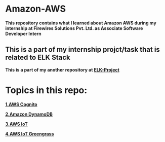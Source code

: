 # Amazon-AWS

**This repository contains what I learned about Amazon AWS during my internship at Firewires Solutions Pvt. Ltd. as Associate Software Developer Intern**

## This is a part of my internship projct/task that is related to ELK Stack

**This is a part of my another repository at **[ELK-Project](https://github.com/ShubhamJagtap2000/ELK-Project)****

# Topics in this repo:

**[1.AWS Cognito](https://github.com/ShubhamJagtap2000/Amazon-AWS/tree/main/Cognito)**

**[2.Amazon DynamoDB](https://github.com/ShubhamJagtap2000/Amazon-AWS/tree/main/AWS%20Dynamo%20DB)**

**[3.AWS IoT](https://github.com/ShubhamJagtap2000/Amazon-AWS/tree/main/AWS%20IoT)**

**[4.AWS IoT Greengrass](https://github.com/ShubhamJagtap2000/Amazon-AWS/tree/main/AWS%20IoT%20Greengrass)**
